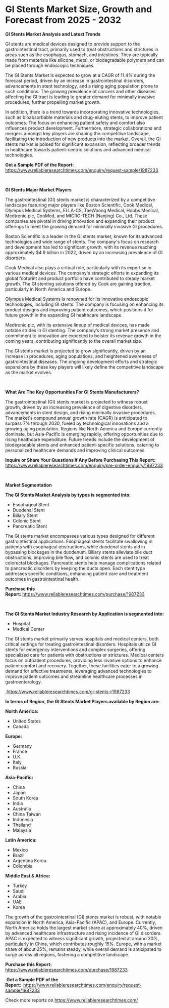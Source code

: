 <p><h1>GI Stents Market Size, Growth and Forecast from 2025 - 2032</h1></p><p><strong>GI Stents Market Analysis and Latest Trends</strong></p>
<p><p>GI stents are medical devices designed to provide support to the gastrointestinal tract, primarily used to treat obstructions and strictures in areas such as the esophagus, stomach, and intestines. They are typically made from materials like silicone, metal, or biodegradable polymers and can be placed through endoscopic techniques.</p><p>The GI Stents Market is expected to grow at a CAGR of 11.4% during the forecast period, driven by an increase in gastrointestinal disorders, advancements in stent technology, and a rising aging population prone to such conditions. The growing prevalence of cancers and other diseases affecting the GI tract is leading to greater demand for minimally invasive procedures, further propelling market growth.</p><p>In addition, there is a trend towards incorporating innovative technologies, such as bioabsorbable materials and drug-eluting stents, to improve patient outcomes. The focus on enhancing patient safety and comfort also influences product development. Furthermore, strategic collaborations and mergers amongst key players are shaping the competitive landscape, facilitating the introduction of new products into the market. Overall, the GI stents market is poised for significant expansion, reflecting broader trends in healthcare towards patient-centric solutions and advanced medical technologies.</p></p>
<p><strong>Get a Sample PDF of the Report:&nbsp;</strong> <a href="https://www.reliableresearchtimes.com/enquiry/request-sample/1987233?utm_campaign=2006&utm_medium=2&utm_source=Github&utm_content=ia&utm_term=04032025&utm_id=gi-stents">https://www.reliableresearchtimes.com/enquiry/request-sample/1987233</a></p>
<p>&nbsp;</p>
<p><strong>GI Stents Major Market Players</strong></p>
<p><p>The gastrointestinal (GI) stents market is characterized by a competitive landscape featuring major players like Boston Scientific, Cook Medical, Olympus Medical Systems, ELLA-CS, TaeWoong Medical, Hobbs Medical, Medtronic plc, ConMed, and MICRO-TECH (Nanjing) Co., Ltd. These companies are pivotal in driving innovation and expanding their product offerings to meet the growing demand for minimally invasive GI procedures.</p><p>Boston Scientific is a leader in the GI stents market, known for its advanced technologies and wide range of stents. The company's focus on research and development has led to significant growth, with its revenue reaching approximately $4.9 billion in 2022, driven by an increasing prevalence of GI disorders.</p><p>Cook Medical also plays a critical role, particularly with its expertise in various medical devices. The company's strategic efforts in expanding its global footprint and product portfolio have contributed to steady market growth. The GI stenting solutions offered by Cook are gaining traction, particularly in North America and Europe.</p><p>Olympus Medical Systems is renowned for its innovative endoscopic technologies, including GI stents. The company is focusing on enhancing its product designs and improving patient outcomes, which positions it for future growth in the expanding GI healthcare landscape.</p><p>Medtronic plc, with its extensive lineup of medical devices, has made notable strides in GI stenting. The company’s strong market presence and commitment to innovation are expected to bolster its revenue growth in the coming years, contributing significantly to the overall market size.</p><p>The GI stents market is projected to grow significantly, driven by an increase in procedures, aging populations, and heightened awareness of gastrointestinal diseases. The ongoing development efforts and strategic expansions by these key players will likely define the competitive landscape as the market evolves.</p></p>
<p>&nbsp;</p>
<p><strong>What Are The Key Opportunities For GI Stents Manufacturers?</strong></p>
<p><p>The gastrointestinal (GI) stents market is projected to witness robust growth, driven by an increasing prevalence of digestive disorders, advancements in stent design, and rising minimally invasive procedures. The market's compound annual growth rate (CAGR) is anticipated to surpass 7% through 2030, fueled by technological innovations and a growing aging population. Regions like North America and Europe currently dominate, but Asia-Pacific is emerging rapidly, offering opportunities due to rising healthcare expenditure. Future trends include the development of biodegradable stents and enhanced patient-specific solutions, catering to personalized healthcare demands and improving clinical outcomes.</p></p>
<p><strong>Inquire or Share Your Questions If Any Before Purchasing This Report:</strong> <a href="https://www.reliableresearchtimes.com/enquiry/pre-order-enquiry/1987233?utm_campaign=2006&utm_medium=2&utm_source=Github&utm_content=ia&utm_term=04032025&utm_id=gi-stents">https://www.reliableresearchtimes.com/enquiry/pre-order-enquiry/1987233</a></p>
<p>&nbsp;</p>
<p><strong>Market Segmentation</strong></p>
<p><strong>The GI Stents Market Analysis by types is segmented into:</strong></p>
<p><ul><li>Esophageal Stent</li><li>Duodenal Stent</li><li>Biliary Stent</li><li>Colonic Stent</li><li>Pancreatic Stent</li></ul></p>
<p><p>The GI stents market encompasses various types designed for different gastrointestinal applications. Esophageal stents facilitate swallowing in patients with esophageal obstructions, while duodenal stents aid in bypassing blockages in the duodenum. Biliary stents alleviate bile duct obstructions, improving bile flow, and colonic stents are used to treat colorectal blockages. Pancreatic stents help manage complications related to pancreatic disorders by keeping the ducts open. Each stent type addresses specific conditions, enhancing patient care and treatment outcomes in gastrointestinal health.</p></p>
<p><strong>Purchase this Report:&nbsp;</strong><a href="https://www.reliableresearchtimes.com/purchase/1987233?utm_campaign=2006&utm_medium=2&utm_source=Github&utm_content=ia&utm_term=04032025&utm_id=gi-stents">https://www.reliableresearchtimes.com/purchase/1987233</a></p>
<p>&nbsp;</p>
<p><strong>The GI Stents Market Industry Research by Application is segmented into:</strong></p>
<p><ul><li>Hospital</li><li>Medical Center</li></ul></p>
<p><p>The GI stents market primarily serves hospitals and medical centers, both critical settings for treating gastrointestinal disorders. Hospitals utilize GI stents for emergency interventions and complex surgeries, offering specialized care for patients with obstructions or strictures. Medical centers focus on outpatient procedures, providing less invasive options to enhance patient comfort and recovery. Together, these facilities cater to a growing demand for effective treatments, leveraging advanced technologies to improve patient outcomes and streamline healthcare processes in gastroenterology.</p></p>
<p><a href="https://www.reliableresearchtimes.com/gi-stents-r1987233?utm_campaign=2006&utm_medium=2&utm_source=Github&utm_content=ia&utm_term=04032025&utm_id=gi-stents">&nbsp;https://www.reliableresearchtimes.com/gi-stents-r1987233</a></p>
<p><strong>In terms of Region, the GI Stents Market Players available by Region are:</strong></p>
<p>
    <p> <strong> North America: </strong>
        <ul>
            <li>United States</li>
            <li>Canada</li>
        </ul>
        </p> 
    <p> <strong> Europe: </strong>
        <ul>
            <li>Germany</li>
            <li>France</li>
            <li>U.K.</li>
            <li>Italy</li>
            <li>Russia</li>
        </ul>
        </p> 
    <p> <strong> Asia-Pacific: </strong>
        <ul>
            <li>China</li>
            <li>Japan</li>
            <li>South Korea</li>
            <li>India</li>
            <li>Australia</li>
            <li>China Taiwan</li>
            <li>Indonesia</li>
            <li>Thailand</li>
            <li>Malaysia</li>
        </ul>
        </p> 
    <p> <strong> Latin America: </strong>
        <ul>
            <li>Mexico</li>
            <li>Brazil</li>
            <li>Argentina Korea</li>
            <li>Colombia</li>
        </ul>
        </p> 
    <p> <strong> Middle East & Africa: </strong>
        <ul>
            <li>Turkey</li>
            <li>Saudi</li>
            <li>Arabia</li>
            <li>UAE</li>
            <li>Korea</li>
        </ul>
    </p>
    </p>
<p><p>The growth of the gastrointestinal (GI) stents market is robust, with notable expansion in North America, Asia-Pacific (APAC), and Europe. Currently, North America holds the largest market share at approximately 40%, driven by advanced healthcare infrastructure and rising incidence of GI disorders. APAC is expected to witness significant growth, projected at around 30%, particularly in China, which contributes roughly 15%. Europe, with a market share of about 25%, remains steady, while overall demand is anticipated to surge across all regions, fostering a competitive landscape.</p></p>
<p><strong>Purchase this Report: </strong><a href="https://www.reliableresearchtimes.com/purchase/1987233?utm_campaign=2006&utm_medium=2&utm_source=Github&utm_content=ia&utm_term=04032025&utm_id=gi-stents">https://www.reliableresearchtimes.com/purchase/1987233</a></p>
<p>&nbsp;<strong>Get a Sample PDF of the Report:&nbsp;&nbsp;</strong><a href="https://www.reliableresearchtimes.com/enquiry/request-sample/1987233?utm_campaign=2006&utm_medium=2&utm_source=Github&utm_content=ia&utm_term=04032025&utm_id=gi-stents">https://www.reliableresearchtimes.com/enquiry/request-sample/1987233</a></p>
<p><strong></strong></p>
<p>Check more reports on <a href="https://www.reliableresearchtimes.com/?utm_campaign=2006&utm_medium=2&utm_source=Github&utm_content=ia&utm_term=04032025&utm_id=gi-stents">https://www.reliableresearchtimes.com/</a></p>
